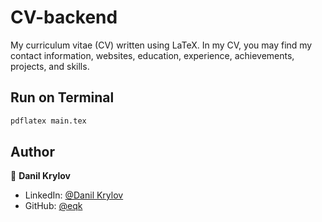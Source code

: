 # CV-backend

My curriculum vitae (CV) written using LaTeX. In my CV, you may find my contact information, websites, education, experience, achievements, projects, and skills.


## Run on Terminal

```sh
pdflatex main.tex
```


## Author

👤 **Danil Krylov**

* LinkedIn: [@Danil Krylov](https://www.linkedin.com/in/danil-krylov)
* GitHub: [@eqk](https://github.com/eqk)
